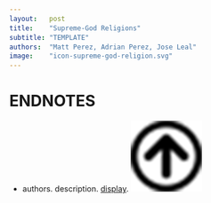 ```yaml
---
layout:   post
title:    "Supreme-God Religions"
subtitle: "TEMPLATE"
authors:  "Matt Perez, Adrian Perez, Jose Leal"
image:    "icon-supreme-god-religion.svg"
---
```


<div style='display:none; '>
 
</div>

<h1></h1>
 <p></p>

<h1 class="_section">ENDNOTES</h1>
 <ul>
  <li id="en01">
   <p class="_list-item">
    authors.
    description.
    <a href="display" target='_blank'>display</a>.
    <a class="_uparrow" href="#bm02"><img src="/assets/img/arrow-up-icon.png"></a>
   </p>
  </li>
 </ul>